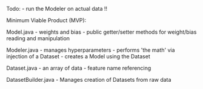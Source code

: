 Todo:
    - run the Modeler on actual data !!

Minimum Viable Product (MVP):

Model.java
    - weights and bias
    - public getter/setter methods for weight/bias reading and manipulation

Modeler.java
    - manages hyperparameters
    - performs 'the math' via injection of a Dataset
    - creates a Model using the Dataset

Dataset.java
    - an array of data
    - feature name referencing

DatasetBuilder.java
    - Manages creation of Datasets from raw data